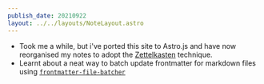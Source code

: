 ```yaml
---
publish_date: 20210922
layout: ../../layouts/NoteLayout.astro
---
```


- Took me a while, but i've ported this site to Astro.js and have now reorganised my notes to adopt the [Zettelkasten](index-notes/Zettelkasten.md) technique.
- Learnt about a neat way to batch update frontmatter for markdown files using [`frontmatter-file-batcher`](https://github.com/hilja/file-batcher)
